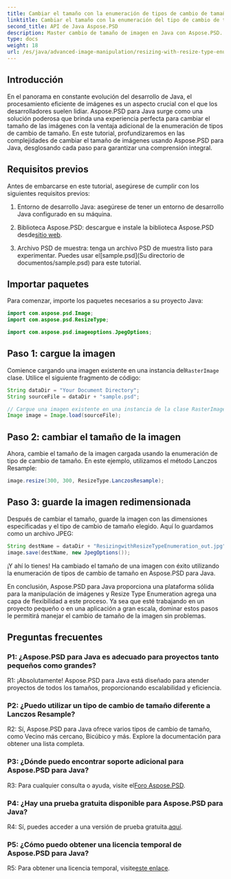 ```yaml
---
title: Cambiar el tamaño con la enumeración de tipos de cambio de tamaño en Aspose.PSD para Java
linktitle: Cambiar el tamaño con la enumeración del tipo de cambio de tamaño
second_title: API de Java Aspose.PSD
description: Master cambio de tamaño de imagen en Java con Aspose.PSD. Guía paso a paso sobre cómo cambiar el tamaño de la enumeración de tipos.
type: docs
weight: 18
url: /es/java/advanced-image-manipulation/resizing-with-resize-type-enumeration/
---
```

## Introducción

En el panorama en constante evolución del desarrollo de Java, el procesamiento eficiente de imágenes es un aspecto crucial con el que los desarrolladores suelen lidiar. Aspose.PSD para Java surge como una solución poderosa que brinda una experiencia perfecta para cambiar el tamaño de las imágenes con la ventaja adicional de la enumeración de tipos de cambio de tamaño. En este tutorial, profundizaremos en las complejidades de cambiar el tamaño de imágenes usando Aspose.PSD para Java, desglosando cada paso para garantizar una comprensión integral.

## Requisitos previos

Antes de embarcarse en este tutorial, asegúrese de cumplir con los siguientes requisitos previos:

1. Entorno de desarrollo Java: asegúrese de tener un entorno de desarrollo Java configurado en su máquina.

2. Biblioteca Aspose.PSD: descargue e instale la biblioteca Aspose.PSD desde[sitio web](https://releases.aspose.com/psd/java/).

3.  Archivo PSD de muestra: tenga un archivo PSD de muestra listo para experimentar. Puedes usar el[sample.psd](Su directorio de documentos/sample.psd) para este tutorial.

## Importar paquetes

Para comenzar, importe los paquetes necesarios a su proyecto Java:

```java
import com.aspose.psd.Image;
import com.aspose.psd.ResizeType;

import com.aspose.psd.imageoptions.JpegOptions;
```

## Paso 1: cargue la imagen

 Comience cargando una imagen existente en una instancia del`RasterImage` clase. Utilice el siguiente fragmento de código:

```java
String dataDir = "Your Document Directory";
String sourceFile = dataDir + "sample.psd";

// Cargue una imagen existente en una instancia de la clase RasterImage
Image image = Image.load(sourceFile);
```

## Paso 2: cambiar el tamaño de la imagen

Ahora, cambie el tamaño de la imagen cargada usando la enumeración de tipo de cambio de tamaño. En este ejemplo, utilizamos el método Lanczos Resample:

```java
image.resize(300, 300, ResizeType.LanczosResample);
```

## Paso 3: guarde la imagen redimensionada

Después de cambiar el tamaño, guarde la imagen con las dimensiones especificadas y el tipo de cambio de tamaño elegido. Aquí lo guardamos como un archivo JPEG:

```java
String destName = dataDir + "ResizingwithResizeTypeEnumeration_out.jpg";
image.save(destName, new JpegOptions());
```

¡Y ahí lo tienes! Ha cambiado el tamaño de una imagen con éxito utilizando la enumeración de tipos de cambio de tamaño en Aspose.PSD para Java.

En conclusión, Aspose.PSD para Java proporciona una plataforma sólida para la manipulación de imágenes y Resize Type Enumeration agrega una capa de flexibilidad a este proceso. Ya sea que esté trabajando en un proyecto pequeño o en una aplicación a gran escala, dominar estos pasos le permitirá manejar el cambio de tamaño de la imagen sin problemas.

## Preguntas frecuentes

### P1: ¿Aspose.PSD para Java es adecuado para proyectos tanto pequeños como grandes?

R1: ¡Absolutamente! Aspose.PSD para Java está diseñado para atender proyectos de todos los tamaños, proporcionando escalabilidad y eficiencia.

### P2: ¿Puedo utilizar un tipo de cambio de tamaño diferente a Lanczos Resample?

R2: Sí, Aspose.PSD para Java ofrece varios tipos de cambio de tamaño, como Vecino más cercano, Bicúbico y más. Explore la documentación para obtener una lista completa.

### P3: ¿Dónde puedo encontrar soporte adicional para Aspose.PSD para Java?

 R3: Para cualquier consulta o ayuda, visite el[Foro Aspose.PSD](https://forum.aspose.com/c/psd/34).

### P4: ¿Hay una prueba gratuita disponible para Aspose.PSD para Java?

 R4: Sí, puedes acceder a una versión de prueba gratuita.[aquí](https://releases.aspose.com/).

### P5: ¿Cómo puedo obtener una licencia temporal de Aspose.PSD para Java?

 R5: Para obtener una licencia temporal, visite[este enlace](https://purchase.aspose.com/temporary-license/).